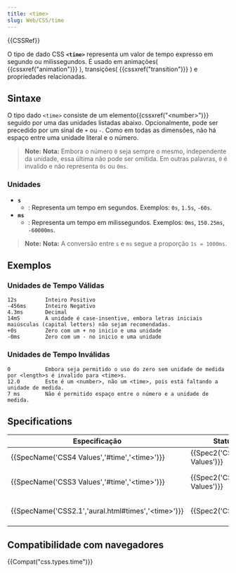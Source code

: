 ```yaml
---
title: <time>
slug: Web/CSS/time
---
```

{{CSSRef}}

O tipo de dado CSS **`<time>`** representa um valor de tempo expresso em segundo ou milissegundos. É usado em animações( {{cssxref("animation")}} ), transições( {{cssxref("transition")}} ) e propriedades relacionadas.

## Sintaxe

O tipo dado `<time>` consiste de um elemento ​​​​​​{{cssxref("&lt;number&gt;")}} seguido por uma das unidades listadas abaixo. Opcionalmente, pode ser precedido por um sinal de `+` ou `-`. Como em todas as dimensões, não há espaço entre uma unidade literal e o número.

> **Note:** **Nota:** Embora o número `0` seja sempre o mesmo, independente da unidade, essa última não pode ser omitida. Em outras palavras, `0` é invalido e não representa `0s` ou `0ms`.

### Unidades

- **`s`**
  - : Representa um tempo em segundos. Exemplos: `0s`, `1.5s`, `-60s`.
- **`ms`**
  - : Representa um tempo em milissegundos. Exemplos: `0ms`, `150.25ms`, `-60000ms`.

> **Note:** **Nota:** A conversão entre `s` e `ms` segue a proporção `1s = 1000ms`.

## Exemplos

### Unidades de Tempo Válidas

```
12s         Inteiro Positivo
-456ms      Inteiro Negativo
4.3ms       Decimal
14mS        A unidade é case-insentive, embora letras iniciais maiúsculas (capital letters) não sejam recomendadas.
+0s         Zero com um + no inicio e uma unidade
-0ms        Zero com um - no inicio e uma unidade
```

### Unidades de Tempo Inválidas

```plain example-bad
0           Embora seja permitido o uso do zero sem unidade de medida por <length>s é invalido para <time>s.
12.0        Este é um <number>, não um <time>, pois está faltando a unidade de medida.
7 ms        Não é permitido espaço entre o número e a unidade de medida.
```

## Specifications

| Especificação                                                                | Status                           | Comentário                         |
| ---------------------------------------------------------------------------- | -------------------------------- | ---------------------------------- |
| {{SpecName('CSS4 Values','#time','&lt;time&gt;')}}         | {{Spec2('CSS4 Values')}} |                                    |
| {{SpecName('CSS3 Values','#time','&lt;time&gt;')}}         | {{Spec2('CSS3 Values')}} | Definição normativa de `s` e `ms`. |
| {{SpecName('CSS2.1','aural.html#times','&lt;time&gt;')}} | {{Spec2('CSS2.1')}}         | Difinição informal de `s` e `ms`.  |

## Compatibilidade com navegadores

{{Compat("css.types.time")}}
